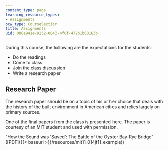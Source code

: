 ```yaml
---
content_type: page
learning_resource_types:
- Assignments
ocw_type: CourseSection
title: Assignments
uid: 098a941e-9232-0043-4f0f-472b1b80163b
---
```


During this course, the following are the expectations for the students:

*   Do the readings
*   Come to class
*   Join the class discussion
*   Write a research paper

Research Paper
--------------

The research paper should be on a topic of his or her choice that deals with the history of the built environment in American cities and relies largely on primary sources.

One of the final papers from the class is presented here. The paper is courtesy of an MIT student and used with permission.

"How the Sound was 'Saved': The Battle of the Oyster Bay-Rye Bridge" ([PDF]({{< baseurl >}}/resources/mit11_014jf11_example))